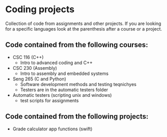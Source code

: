 # Coding projects
Collection of code from assignments and other projects. If you are looking for a specific languages look at the parenthesis after a course or a project.

## Code contained from the following courses:
- CSC 116 (C++)
  - Intro to advanced coding and C++
- CSC 230 (Assembly)
  - Intro to assembly and embedded systems
- Seng 265 (C and Python)
  - Software development methods and testing teqnichyes
  - Testers are in the automatic testers folder
- Automatic testers (scripting unix and windows)
  - test scripts for assignments
## Code contained from the following projects:
- Grade calculator app functions (swift)
